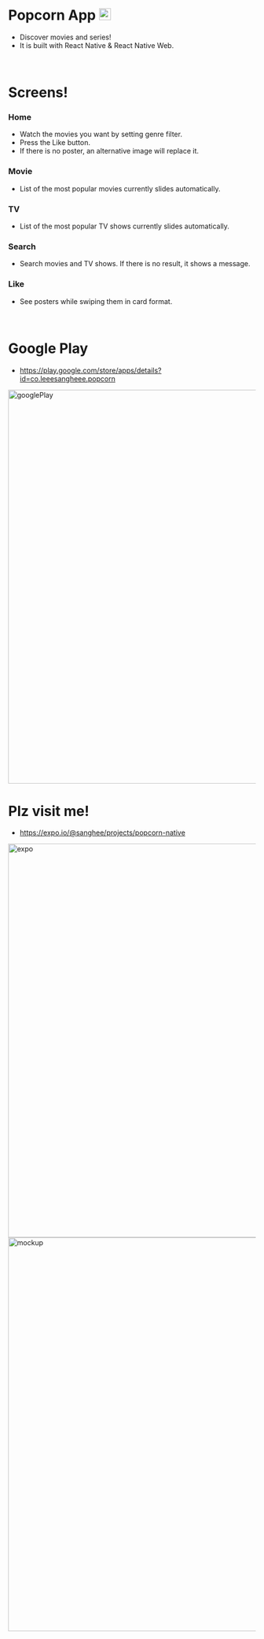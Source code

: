 # Popcorn App <img src="https://user-images.githubusercontent.com/61302874/118364448-6dcfe480-b5d3-11eb-8b81-b8a4d88e6ede.png" width="24">

- Discover movies and series!
- It is built with React Native & React Native Web.

<br/>

# Screens!

### Home

- Watch the movies you want by setting genre filter.
- Press the Like button.
- If there is no poster, an alternative image will replace it.

### Movie

- List of the most popular movies currently slides automatically.

### TV

- List of the most popular TV shows currently slides automatically.

### Search

- Search movies and TV shows. If there is no result, it shows a message.

### Like

- See posters while swiping them in card format.

<br/>

# Google Play

- https://play.google.com/store/apps/details?id=co.leeesangheee.popcorn

<img alt="googlePlay" src="https://user-images.githubusercontent.com/61302874/113009094-9bdb9f80-91b2-11eb-8003-445f5f9176d6.png" width="800" />

<br/>

# Plz visit me!

- https://expo.io/@sanghee/projects/popcorn-native

<img alt="expo" src="https://user-images.githubusercontent.com/61302874/118371563-15571200-b5e8-11eb-856c-8cec4fdc613d.png" width="800" />

<img alt="mockup" src="https://user-images.githubusercontent.com/61302874/118370953-1a669200-b5e5-11eb-97f0-c772b3d69fb4.png" width="800"/>

